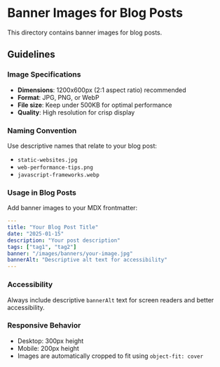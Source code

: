 # Banner Images for Blog Posts

This directory contains banner images for blog posts. 

## Guidelines

### Image Specifications
- **Dimensions**: 1200x600px (2:1 aspect ratio) recommended
- **Format**: JPG, PNG, or WebP
- **File size**: Keep under 500KB for optimal performance
- **Quality**: High resolution for crisp display

### Naming Convention
Use descriptive names that relate to your blog post:
- `static-websites.jpg`
- `web-performance-tips.png`
- `javascript-frameworks.webp`

### Usage in Blog Posts
Add banner images to your MDX frontmatter:

```yaml
---
title: "Your Blog Post Title"
date: "2025-01-15"
description: "Your post description"
tags: ["tag1", "tag2"]
banner: "/images/banners/your-image.jpg"
bannerAlt: "Descriptive alt text for accessibility"
---
```

### Accessibility
Always include descriptive `bannerAlt` text for screen readers and better accessibility.

### Responsive Behavior
- Desktop: 300px height
- Mobile: 200px height
- Images are automatically cropped to fit using `object-fit: cover`

